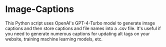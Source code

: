 # Image-Captions
This Python script uses OpenAI's GPT-4-Turbo model to generate image captions and then store captions and file names into a .csv file. It's useful if you need to generate numerous captions for updating alt tags on your website, training machine learning models, etc. 
